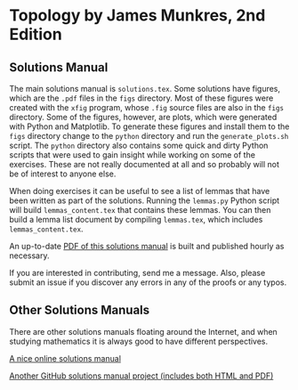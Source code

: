 Topology by James Munkres, 2nd Edition
======================================

Solutions Manual
----------------

The main solutions manual is `solutions.tex`.
Some solutions have figures, which are the `.pdf` files in the `figs` directory.
Most of these figures were created with the `xfig` program, whose `.fig` source files are also in the `figs` directory.
Some of the figures, however, are plots, which were generated with Python and Matplotlib.
To generate these figures and install them to the `figs` directory change to the `python` directory and run the `generate_plots.sh` script.
The `python` directory also contains some quick and dirty Python scripts that were used to gain insight while working on some of the exercises.
These are not really documented at all and so probably will not be of interest to anyone else.

When doing exercises it can be useful to see a list of lemmas that have been written as part of the solutions.
Running the `lemmas.py` Python script will build `lemmas_content.tex` that contains these lemmas.
You can then build a lemma list document by compiling `lemmas.tex`, which includes `lemmas_content.tex`.

An up-to-date [PDF of this solutions manual](http://kyp4.dyndns-home.com/Topology.pdf) is built and published hourly as necessary.

If you are interested in contributing, send me a message.
Also, please submit an issue if you discover any errors in any of the proofs or any typos.

Other Solutions Manuals
-----------------------

There are other solutions manuals floating around the Internet, and when studying mathematics it is always good to have different perspectives.

[A nice online solutions manual](https://dbfin.com/topology/munkres/)

[Another GitHub solutions manual project (includes both HTML and PDF)](https://github.com/9beach/munkres-topology-solutions)

